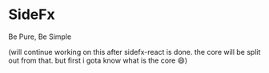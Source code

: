 # SideFx
Be Pure, Be Simple

(will continue working on this after sidefx-react is done. the core will be split out from that. but first i gota know what is the core :smile:)
